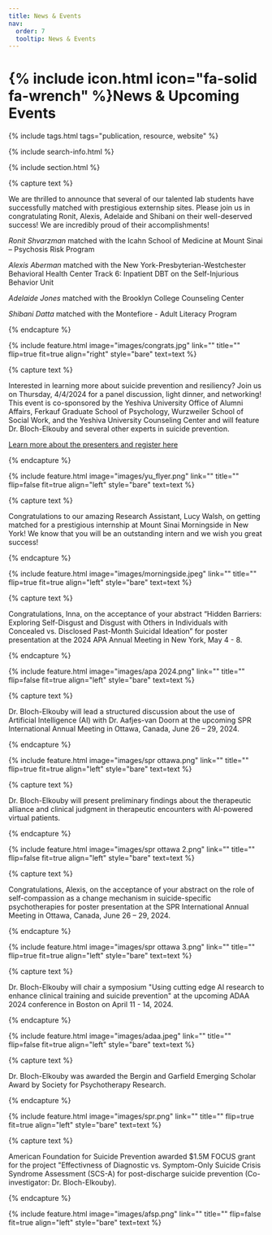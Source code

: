 ```yaml
---
title: News & Events
nav:
  order: 7
  tooltip: News & Events
---
```


# {% include icon.html icon="fa-solid fa-wrench" %}News & Upcoming Events

{% include tags.html tags="publication, resource, website" %}

{% include search-info.html %}

{% include section.html %}


{% capture text %}

We are thrilled to announce that several of our talented lab students have successfully matched with prestigious externship sites. Please join us in congratulating Ronit, Alexis, Adelaide and Shibani on their well-deserved success! We are incredibly proud of their accomplishments! 

*Ronit Shvarzman* matched with the Icahn School of Medicine at Mount Sinai – Psychosis Risk Program

*Alexis Aberman* matched with the New York-Presbyterian-Westchester Behavioral Health Center Track 6: Inpatient DBT on the Self-Injurious Behavior Unit

*Adelaide Jones* matched with the Brooklyn College Counseling Center

*Shibani Datta* matched with the Montefiore - Adult Literacy Program

{% endcapture %}

{%
  include feature.html
  image="images/congrats.jpg"
  link=""
  title=""
  flip=true
  fit=true
  align="right"
  style="bare"
  text=text
%}


{% capture text %}


Interested in learning more about suicide prevention and resiliency? Join us on Thursday, 4/4/2024 for a panel discussion, light dinner, and networking! This event is co-sponsored by the Yeshiva University Office of Alumni Affairs, Ferkauf Graduate School of Psychology, Wurzweiler School of Social Work, and the Yeshiva University Counseling Center and will feature Dr. Bloch-Elkouby and several other experts in suicide prevention. 

[Learn more about the presenters and register here](https://yeshiva.imodules.com/s/1739/images/gid5/editor_documents/flyer_mental_health_with_presenters.pdf?__hstc%253D56700149.127f235496b213a4ef0d3449dec71682.1709856000260.1709856000261.1709856000262.1%2526__hssc%253D56700149.1.1709856000263%2526__hsfp%253D3897018725%2526sessionid%253D768fc85d-13ba-45e9-b36e-e0a5da82a767%2526cc%253D1)



{% endcapture %}

{%
  include feature.html
  image="images/yu_flyer.png"
  link=""
  title=""
  flip=false
  fit=true
  align="left"
  style="bare"
  text=text
%}

{% capture text %}

Congratulations to our amazing Research Assistant, Lucy Walsh, on getting matched for a prestigious internship at Mount Sinai Morningside in New York! We know that you will be an outstanding intern and we wish you great success!

{% endcapture %}

{%
  include feature.html
  image="images/morningside.jpeg"
  link=""
  title=""
  flip=true
  fit=true
  align="left"
  style="bare"
  text=text
%}

{% capture text %}


Congratulations, Inna, on the acceptance of your abstract “Hidden Barriers: Exploring Self-Disgust and Disgust with Others in Individuals with Concealed vs. Disclosed Past-Month Suicidal Ideation” for poster presentation at the 2024 APA Annual Meeting in New York, May 4 - 8.

{% endcapture %}

{%
  include feature.html
  image="images/apa 2024.png"
  link=""
  title=""
  flip=false
  fit=true
  align="left"
  style="bare"
  text=text
%}

{% capture text %}


Dr. Bloch-Elkouby will lead a structured discussion about the use of Artificial Intelligence (AI) with Dr. Aafjes-van Doorn at the upcoming SPR International Annual Meeting in Ottawa, Canada, June 26 – 29, 2024.

{% endcapture %}

{%
  include feature.html
  image="images/spr ottawa.png"
  link=""
  title=""
  flip=true
  fit=true
  align="left"
  style="bare"
  text=text
%}



{% capture text %}


Dr. Bloch-Elkouby will present preliminary findings about the therapeutic alliance and clinical judgment in therapeutic encounters with AI-powered virtual patients. 

{% endcapture %}

{%
  include feature.html
  image="images/spr ottawa 2.png"
  link=""
  title=""
  flip=false
  fit=true
  align="left"
  style="bare"
  text=text
%}

{% capture text %}

Congratulations, Alexis, on the acceptance of your abstract on the role of self-compassion as a change mechanism in suicide-specific psychotherapies for poster presentation at the SPR International Annual Meeting in Ottawa, Canada, June 26 – 29, 2024.

{% endcapture %}

{%
  include feature.html
  image="images/spr ottawa 3.png"
  link=""
  title=""
  flip=true
  fit=true
  align="left"
  style="bare"
  text=text
%}




{% capture text %}

Dr. Bloch-Elkouby will chair a symposium "Using cutting edge AI research to enhance clinical training and suicide prevention" at the upcoming ADAA 2024 conference in Boston on April 11 - 14, 2024. 

{% endcapture %}

{%
  include feature.html
  image="images/adaa.jpeg"
  link=""
  title=""
  flip=false
  fit=true
  align="left"
  style="bare"
  text=text
%}

{% capture text %}


Dr. Bloch-Elkouby was awarded the Bergin and Garfield Emerging Scholar Award by Society for Psychotherapy Research.

{% endcapture %}

{%
  include feature.html
  image="images/spr.png"
  link=""
  title=""
  flip=true
  fit=true
  align="left"
  style="bare"
  text=text
%}



{% capture text %}


American Foundation for Suicide Prevention awarded $1.5M FOCUS grant for the project "Effectivness of Diagnostic vs. Symptom-Only Suicide Crisis Syndrome Assessment (SCS-A) for post-discharge suicide prevention (Co-investigator: Dr. Bloch-Elkouby). 

{% endcapture %}

{%
  include feature.html
  image="images/afsp.png"
  link=""
  title=""
  flip=false
  fit=true
  align="left"
  style="bare"
  text=text
%}





